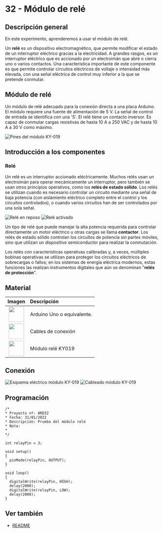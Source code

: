 # 32 - Módulo de relé

## Descripción general

En este experimento, aprenderemos a usar el módulo de relé.

Un **relé** es un dispositivo electromagnético, que permite modificar
el estado de un interruptor eléctrico gracias a la electricidad. A grandes
rasgos, es un interruptor eléctrico que es accionado por un electroimán que
abre o cierra uno o varios contactos. Una característica importante
de este componente es que permite controlar circuitos eléctricos de
voltaje o intensidad más elevada, con una señal eléctrica de control
muy inferior a la que se pretende conmutar.

## Módulo de relé

Un módulo de relé adecuado para la conexión directa a una placa Arduino.
El módulo requiere una fuente de alimentación de 5 V. La señal de control
de entrada se identifica con una 'S'. El relé tiene un contacto inversor.
Es capaz de conmutar cargas resistivas de hasta 10 A a 250 VAC y de
hasta 10 A a 30 V como máximo.

![Pines del módulo KY-019](../imatges/ard/ard_32_01.png)

## Introducción a los componentes

### Relé

Un relé es un interruptor accionado eléctricamente. Muchos relés usan un
electroimán para operar mecánicamente un interruptor, pero también
se usan otros principios operativos, como los **relés de estado sólido**.
Los relés se utilizan cuando es necesario controlar un circuito mediante
una señal de baja potencia (con aislamiento eléctrico completo entre el
control y los circuitos controlados), o cuando varios circuitos han de ser
controlados por una sola señal.

![Relé en reposo](../imatges/ard/ard_32_02.png)
![Relé activado](../imatges/ard/ard_32_03.png)

Un tipo de relé que puede manejar la alta potencia requerida para
controlar directamente un motor eléctrico u otras cargas se llama
**contactor**. Los relés de estado sólido controlan los circuitos de
potencia sin partes móviles, sino que utilizan un dispositivo
semiconductor para realizar la conmutación.

Los relés con características operativas calibradas y, a veces,
múltiples bobinas operativas se utilizan para proteger los circuitos
eléctricos de sobrecargas o fallos; en los sistemas de energía
eléctrica modernos, estas funciones las realizan instrumentos digitales
que aún se denominan "**relés de protección**".

## Material

|                               Imagen                               | Descripción                |
| :----------------------------------------------------------------: | :------------------------ |
| <img src="./../imatges/mat/mat_unor3.png" width="50" height="50">  | Arduino Uno o equivalente. |
| <img src="./../imatges/mat/mat_cables.png" width="50" height="50"> | Cables de conexión        |
| <img src="./../imatges/mat/mat_KY-019.png" width="50" height="50"> | Módulo relé KY019          |

## Conexión

![Esquema eléctrico módulo KY-019](../imatges/ard/ard_32_04.png)
![Cableado módulo KY-019](../imatges/ard/ard_32_05.png)

## Programación

```Arduino
/*
* Proyecto nº: ARD32
* Fecha: 31/01/2022
* Descripción: Prueba del módulo relé
* Nota:
*
*/

int relayPin = 3;

void setup()
{
  pinMode(relayPin, OUTPUT);
}

void loop()
{
  digitalWrite(relayPin, HIGH);
  delay(2000);
  digitalWrite(relayPin, LOW);
  delay(2000);
}
```

## Ver también

- [README](../README.md)
